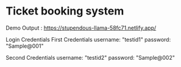 # Ticket booking system 
Demo 
Output : https://stupendous-llama-58fc71.netlify.app/

Login Credentials
First Credentials
  username: "testid1"
  password: "Sample@001"

Second Credentials
  username: "testid2"
  password: "Sample@002"

